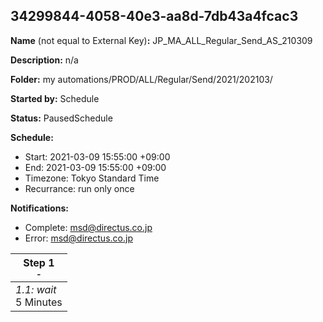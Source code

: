 ## 34299844-4058-40e3-aa8d-7db43a4fcac3

**Name** (not equal to External Key)**:** JP_MA_ALL_Regular_Send_AS_210309

**Description:** n/a

**Folder:** my automations/PROD/ALL/Regular/Send/2021/202103/

**Started by:** Schedule

**Status:** PausedSchedule

**Schedule:**

* Start: 2021-03-09 15:55:00 +09:00
* End: 2021-03-09 15:55:00 +09:00
* Timezone: Tokyo Standard Time
* Recurrance: run only once

**Notifications:**

* Complete: msd@directus.co.jp
* Error: msd@directus.co.jp

| Step 1<br>_<small>-</small>_ |
| --- |
| _1.1: wait_<br>5 Minutes |

